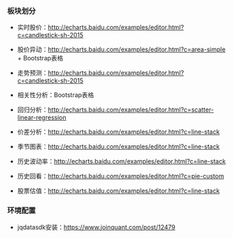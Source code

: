 ### 板块划分

* 实时股价：http://echarts.baidu.com/examples/editor.html?c=candlestick-sh-2015

* 股价异动：http://echarts.baidu.com/examples/editor.html?c=area-simple + Bootstrap表格

* 走势预测：http://echarts.baidu.com/examples/editor.html?c=candlestick-sh-2015

* 相关性分析：Bootstrap表格

* 回归分析：http://echarts.baidu.com/examples/editor.html?c=scatter-linear-regression

* 价差分析：http://echarts.baidu.com/examples/editor.html?c=line-stack

* 季节图表：http://echarts.baidu.com/examples/editor.html?c=line-stack

* 历史波动率：http://echarts.baidu.com/examples/editor.html?c=line-stack

* 历史回看：http://echarts.baidu.com/examples/editor.html?c=pie-custom

* 股票估值：http://echarts.baidu.com/examples/editor.html?c=line-stack  

### 环境配置
* jqdatasdk安装：https://www.joinquant.com/post/12479